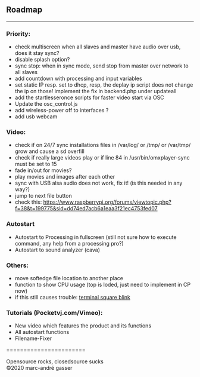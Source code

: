 ## Roadmap
**********
### Priority:
- check multiscreen when all slaves and master have audio over usb, does it stay sync?
- disable splash option? 
- sync stop: when in sync mode, send stop from master over network to all slaves
- add countdown with processing and input variables
- set static IP resp. set to dhcp, resp, the deplay ip script does not change the ip on those! implement the fix in backend.php under updateall
- add the startlesseronce scripts for faster video start via OSC
- Update the osc_control.js 
- add wireless-power off to interfaces ?
- add usb webcam 

### Video: <br />
- check if on 24/7 sync installations files in /var/log/ or /tmp/ or /var/tmp/ grow and cause a sd overfill <br />
- check if really large videos play or if line 84 in  /usr/bin/omxplayer-sync
must be set to 15 <br />
- fade in/out for movies? <br />
- play movies and images after each other <br />
- sync with USB alsa audio does not work, fix it! (is this needed in any way?)<br />
- jump to next file button <br />
- check this: https://www.raspberrypi.org/forums/viewtopic.php?f=38&t=199775&sid=dd74ed7acb6a1eaa3f21ec4753fed07

### Autostart
- Autostart to Processing in fullscreen (still not sure how to execute command, any help from a processing pro?) <br />
- Autostart to sound analyzer (cava)  <br />

### Others:<br />

- move softedge file location to another place<br />
- function to show CPU usage (top is loded, just need to implement in CP now)<br />
- if this still causes trouble:  [terminal square blink](https://raspberrypi.stackexchange.com/questions/3268/how-to-disable-local-terminal-showing-through-when-playing-video)

### Tutorials (Pocketvj.com/Vimeo): <br />

- New video which features the product and its functions<br />
- All autostart functions <br />
- Filename-Fixer<br />


=======================<br />

Opensource rocks, closedsource sucks<br />
©2020 marc-andré gasser

